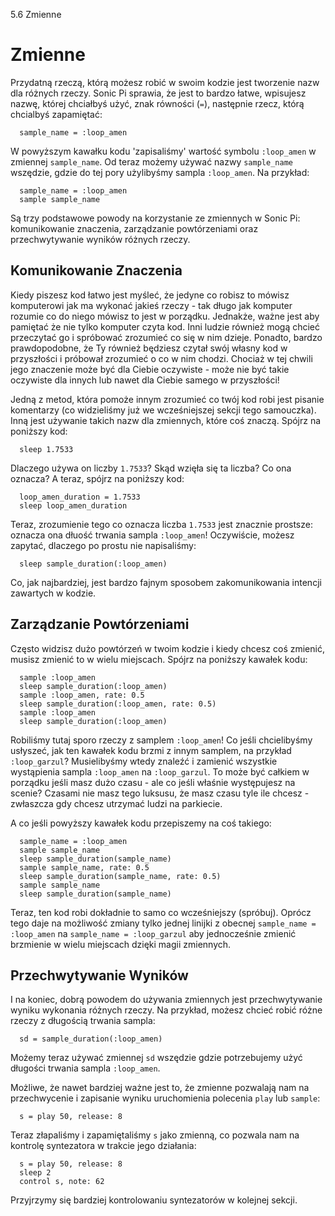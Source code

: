 5.6 Zmienne

# Zmienne

Przydatną rzeczą, którą możesz robić w swoim kodzie jest tworzenie 
nazw dla różnych rzeczy. Sonic Pi sprawia, że jest to bardzo łatwe, 
wpisujesz nazwę, której chciałbyś użyć, znak równości (`=`), następnie 
rzecz, którą chcialbyś zapamiętać: 

```
  sample_name = :loop_amen
```

W powyższym kawałku kodu 'zapisaliśmy' wartość symbolu `:loop_amen` 
w zmiennej `sample_name`. Od teraz możemy używać nazwy `sample_name` 
wszędzie, gdzie do tej pory użylibyśmy sampla `:loop_amen`. Na przykład: 

```
  sample_name = :loop_amen
  sample sample_name
```

Są trzy podstawowe powody na korzystanie ze zmiennych w Sonic Pi: 
komunikowanie znaczenia, zarządzanie powtórzeniami oraz przechwytywanie 
wyników różnych rzeczy.

## Komunikowanie Znaczenia

Kiedy piszesz kod łatwo jest myśleć, że jedyne co robisz to mówisz 
komputerowi jak ma wykonać jakieś rzeczy - tak długo jak komputer rozumie 
co do niego mówisz to jest w porządku. Jednakże, ważne jest aby pamiętać 
że nie tylko komputer czyta kod. Inni ludzie również mogą chcieć przeczytać 
go i spróbować zrozumieć co się w nim dzieje. Ponadto, bardzo prawdopodobne, 
że Ty również będziesz czytał swój własny kod w przyszłości i próbował 
zrozumieć o co w nim chodzi. Chociaż w tej chwili jego znaczenie może być 
dla Ciebie oczywiste - może nie być takie oczywiste dla innych lub nawet 
dla Ciebie samego w przyszłości!

Jedną z metod, która pomoże innym zrozumieć co twój kod robi jest pisanie 
komentarzy (co widzieliśmy już we wcześniejszej sekcji tego samouczka). 
Inną jest używanie takich nazw dla zmiennych, które coś znaczą. 
Spójrz na poniższy kod: 

```
  sleep 1.7533
```

Dlaczego używa on liczby `1.7533`? Skąd wzięła się ta liczba? Co ona 
oznacza? A teraz, spójrz na poniższy kod:

```
  loop_amen_duration = 1.7533
  sleep loop_amen_duration
```

Teraz, zrozumienie tego co oznacza liczba `1.7533` jest znacznie prostsze: 
oznacza ona dłuość trwania sampla `:loop_amen`! Oczywiście, możesz zapytać, 
dlaczego po prostu nie napisaliśmy: 

```
  sleep sample_duration(:loop_amen)
```

Co, jak najbardziej, jest bardzo fajnym sposobem zakomunikowania intencji 
zawartych w kodzie.

## Zarządzanie Powtórzeniami

Często widzisz dużo powtórzeń w twoim kodzie i kiedy chcesz coś zmienić, 
musisz zmienić to w wielu miejscach. Spójrz na poniższy kawałek kodu:

```
  sample :loop_amen
  sleep sample_duration(:loop_amen)
  sample :loop_amen, rate: 0.5
  sleep sample_duration(:loop_amen, rate: 0.5)
  sample :loop_amen
  sleep sample_duration(:loop_amen)
```

Robiliśmy tutaj sporo rzeczy z samplem `:loop_amen`! Co jeśli 
chcielibyśmy usłyszeć, jak ten kawałek kodu brzmi z innym samplem, 
na przykład `:loop_garzul`? Musielibyśmy wtedy znaleźć i zamienić 
wszystkie wystąpienia sampla `:loop_amen` na `:loop_garzul`. To może 
być całkiem w porządku jeśli masz dużo czasu - ale co jeśli właśnie 
występujesz na scenie? Czasami nie masz tego luksusu, że masz czasu 
tyle ile chcesz - zwłaszcza gdy chcesz utrzymać ludzi na parkiecie. 

A co jeśli powyższy kawałek kodu przepiszemy na coś takiego: 

```
  sample_name = :loop_amen
  sample sample_name
  sleep sample_duration(sample_name)
  sample sample_name, rate: 0.5
  sleep sample_duration(sample_name, rate: 0.5)
  sample sample_name
  sleep sample_duration(sample_name)
```

Teraz, ten kod robi dokładnie to samo co wcześniejszy (spróbuj). Oprócz 
tego daje na możliwość zmiany tylko jednej linijki z obecnej 
`sample_name = :loop_amen` na `sample_name = :loop_garzul` aby 
jednocześnie zmienić brzmienie w wielu miejscach dzięki magii zmiennych.

## Przechwytywanie Wyników

I na koniec, dobrą powodem do używania zmiennych jest przechwytywanie 
wyniku wykonania różnych rzeczy. Na przykład, możesz chcieć robić różne 
rzeczy z długością trwania sampla: 

```
  sd = sample_duration(:loop_amen)
```

Możemy teraz używać zmiennej `sd` wszędzie gdzie potrzebujemy użyć 
długości trwania sampla `:loop_amen`.

Możliwe, że nawet bardziej ważne jest to, że zmienne pozwalają nam 
na przechwycenie i zapisanie wyniku uruchomienia polecenia `play` 
lub `sample`: 

```
  s = play 50, release: 8
```

Teraz złapaliśmy i zapamiętaliśmy `s` jako zmienną, co pozwala nam 
na kontrolę syntezatora w trakcie jego działania:

```
  s = play 50, release: 8
  sleep 2
  control s, note: 62
```

Przyjrzymy się bardziej kontrolowaniu syntezatorów w kolejnej sekcji. 
